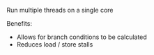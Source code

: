 Run multiple threads on a single core

Benefits:
- Allows for branch conditions to be calculated
- Reduces load / store stalls


